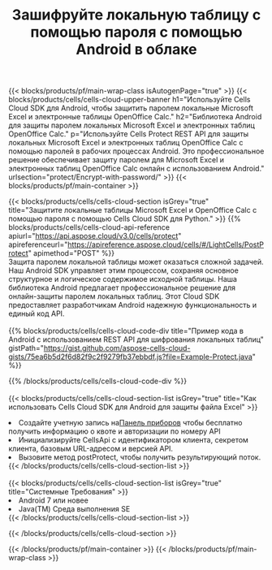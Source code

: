 ﻿---
title:  Зашифруйте локальную таблицу с помощью пароля с помощью Android в облаке
description:  Облачные API и SDK для защиты Microsoft Excel и OpenOffice Calc с Android. Зашифруйте локальные таблицы с помощью пароля с помощью Cells Cloud API SDK для Android.
---
{{< blocks/products/pf/main-wrap-class isAutogenPage="true" >}}
{{< blocks/products/cells/cells-cloud-upper-banner h1="Используйте Cells Cloud SDK для Android, чтобы защитить паролем локальные Microsoft Excel и электронные таблицы OpenOffice Calc." h2="Библиотека Android для защиты паролем локальных Microsoft Excel и электронных таблиц OpenOffice Calc." p="Используйте Cells Protect REST API для защиты локальных Microsoft Excel и электронных таблиц OpenOffice Calc с помощью паролей в рабочих процессах Android. Это профессиональное решение обеспечивает защиту паролем для Microsoft Excel и электронных таблиц OpenOffice Calc онлайн с использованием Android." urlsection="protect/Encrypt-with-password/" >}}
{{< blocks/products/pf/main-container >}}

{{< blocks/products/cells/cells-cloud-section isGrey="true" title="Защитите локальные таблицы Microsoft Excel и OpenOffice Calc с помощью пароля с помощью Cells Cloud SDK для Python." >}}
{{% blocks/products/cells/cells-cloud-api-reference apiurl="https://api.aspose.cloud/v3.0/cells/protect" apireferenceurl="https://apireference.aspose.cloud/cells/#/LightCells/PostProtect" apimethod="POST" %}}
<br/>
Защита паролем локальной таблицы может оказаться сложной задачей. Наш Android SDK управляет этим процессом, сохраняя основное структурное и логическое содержимое исходной таблицы. Наша библиотека Android предлагает профессиональное решение для онлайн-защиты паролем локальных таблиц. Этот Cloud SDK предоставляет разработчикам Android надежную функциональность и единый код API.
<br/>
<br/>
{{% blocks/products/cells/cells-cloud-code-div title="Пример кода в Android с использованием REST API для шифрования локальных таблиц" gistPath="https://gist.github.com/aspose-cells-cloud-gists/75ea6b5d2f6d82f9c2f9279fb37ebbdf.js?file=Example-Protect.java" %}}
  
{{% /blocks/products/cells/cells-cloud-code-div %}}
<br/>
<br/>
{{< blocks/products/cells/cells-cloud-section-list isGrey="true" title="Как использовать Cells Cloud SDK для Android для защиты файла Excel" >}}
<li> Создайте учетную запись на<a href="https://dashboard.aspose.cloud/">Панель приборов</a> чтобы бесплатно получить информацию о квоте и авторизации по номеру API</li>
<li>Инициализируйте CellsApi с идентификатором клиента, секретом клиента, базовым URL-адресом и версией API.</li>
<li>Вызовите метод postProtect, чтобы получить результирующий поток.</li>
{{< /blocks/products/cells/cells-cloud-section-list >}}
<br/>
<br/>
{{< blocks/products/cells/cells-cloud-section-list isGrey="true" title="Системные Требования" >}}
<li>Android 7 или новее</li>
<li>Java(TM) Среда выполнения SE</li>
{{< /blocks/products/cells/cells-cloud-section-list >}}

{{< /blocks/products/cells/cells-cloud-section >}}

{{< /blocks/products/pf/main-container >}}
{{< /blocks/products/pf/main-wrap-class >}}
